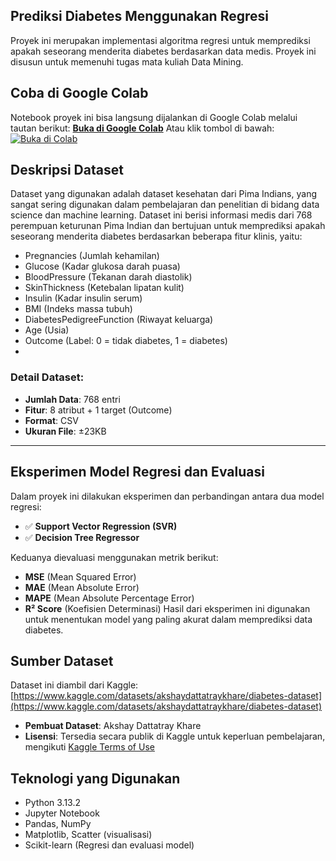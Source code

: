 ## Prediksi Diabetes Menggunakan Regresi
Proyek ini merupakan implementasi algoritma regresi untuk memprediksi apakah seseorang menderita diabetes berdasarkan data medis. Proyek ini disusun untuk memenuhi tugas mata kuliah Data Mining.

## Coba di Google Colab
Notebook proyek ini bisa langsung dijalankan di Google Colab melalui tautan berikut:
 [**Buka di Google Colab**](https://colab.research.google.com/drive/1ZRLdA--k6Yt009dUTP8FbbHUAS-q26kg?authuser=1)
Atau klik tombol di bawah:
[![Buka di Colab](https://colab.research.google.com/assets/colab-badge.svg)](https://colab.research.google.com/drive/1ZRLdA--k6Yt009dUTP8FbbHUAS-q26kg?authuser=1)

## Deskripsi Dataset

Dataset yang digunakan adalah dataset kesehatan dari Pima Indians, yang sangat sering digunakan dalam pembelajaran dan penelitian di bidang data science dan machine learning.
Dataset ini berisi informasi medis dari 768 perempuan keturunan Pima Indian dan bertujuan untuk memprediksi apakah seseorang menderita diabetes berdasarkan beberapa fitur klinis, yaitu:
- Pregnancies (Jumlah kehamilan)
- Glucose (Kadar glukosa darah puasa)
- BloodPressure (Tekanan darah diastolik)
- SkinThickness (Ketebalan lipatan kulit)
- Insulin (Kadar insulin serum)
- BMI (Indeks massa tubuh)
- DiabetesPedigreeFunction (Riwayat keluarga)
- Age (Usia)
- Outcome (Label: 0 = tidak diabetes, 1 = diabetes)
- 
### Detail Dataset:
- **Jumlah Data**: 768 entri
- **Fitur**: 8 atribut + 1 target (Outcome)
- **Format**: CSV
- **Ukuran File**: ±23KB

---

## Eksperimen Model Regresi dan Evaluasi

Dalam proyek ini dilakukan eksperimen dan perbandingan antara dua model regresi:
- ✅ **Support Vector Regression (SVR)**
- ✅ **Decision Tree Regressor**

Keduanya dievaluasi menggunakan metrik berikut:
- **MSE** (Mean Squared Error)
- **MAE** (Mean Absolute Error)
- **MAPE** (Mean Absolute Percentage Error)
- **R² Score** (Koefisien Determinasi)
Hasil dari eksperimen ini digunakan untuk menentukan model yang paling akurat dalam memprediksi data diabetes.

## Sumber Dataset
Dataset ini diambil dari Kaggle:
 [https://www.kaggle.com/datasets/akshaydattatraykhare/diabetes-dataset](https://www.kaggle.com/datasets/akshaydattatraykhare/diabetes-dataset)

- **Pembuat Dataset**: Akshay Dattatray Khare  
- **Lisensi**: Tersedia secara publik di Kaggle untuk keperluan pembelajaran, mengikuti [Kaggle Terms of Use](https://www.kaggle.com/terms)

## Teknologi yang Digunakan
- Python 3.13.2
- Jupyter Notebook
- Pandas, NumPy
- Matplotlib, Scatter (visualisasi)
- Scikit-learn (Regresi dan evaluasi model)
